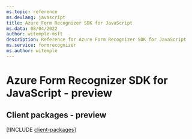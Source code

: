 ```yaml
---
ms.topic: reference
ms.devlang: javascript
title: Azure Form Recognizer SDK for JavaScript
ms.data: 08/04/2022
author: witemple-msft
description: Reference for Azure Form Recognizer SDK for JavaScript
ms.service: formrecognizer
ms.author: witemple
---
```

# Azure Form Recognizer SDK for JavaScript - preview

## Client packages - preview
[!INCLUDE [client-packages](form-recognizer-client-index.md)]